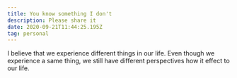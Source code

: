 ```yaml
---
title: You know something I don't
description: Please share it
date: 2020-09-21T11:44:25.195Z
tag: personal
---
```

I believe that we experience different things in our life. Even though we experience a same thing, we still have different perspectives how it effect to our life.
